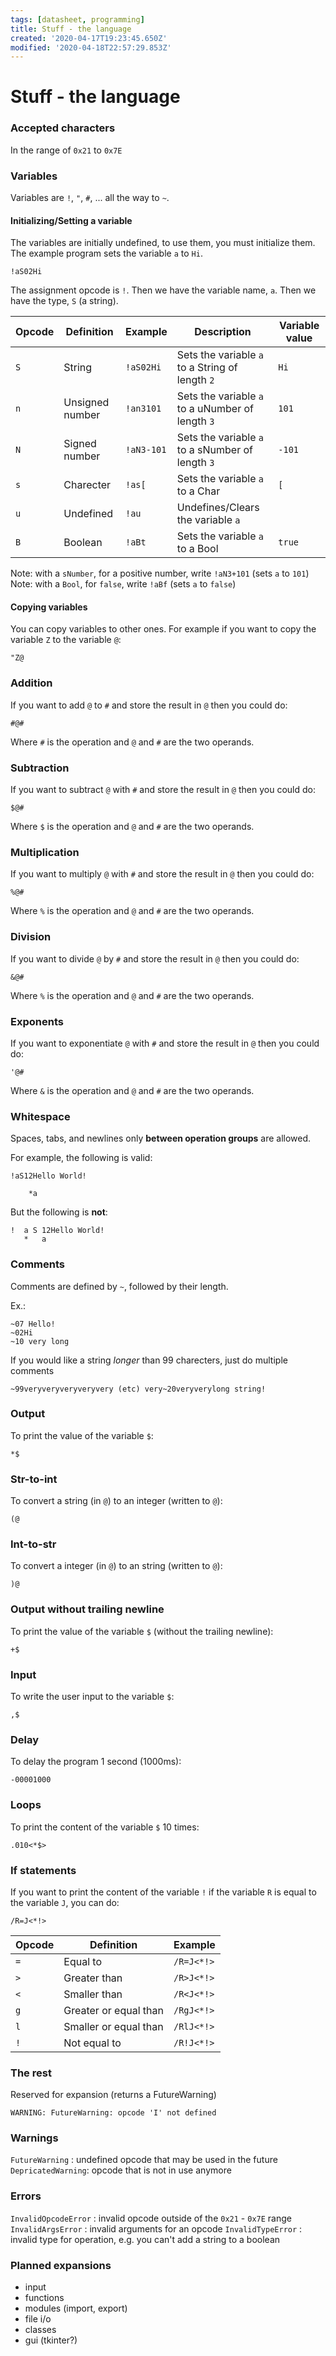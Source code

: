 ```yaml
---
tags: [datasheet, programming]
title: Stuff - the language
created: '2020-04-17T19:23:45.650Z'
modified: '2020-04-18T22:57:29.853Z'
---
```


# Stuff - the language

### Accepted characters
In the range of `0x21` to `0x7E`

### Variables

Variables are `!`, `"`, `#`, ... all the way to `~`.

#### Initializing/Setting a variable
The variables are initially undefined, to use them, you must initialize them. The example program sets the variable `a` to `Hi`.

```
!aS02Hi
```

The assignment opcode is `!`. Then we have the variable name, `a`. Then we have the type, `S` (a string).

| Opcode | Definition      | Example    | Description                                      | Variable value |
|--------|-----------------|------------|--------------------------------------------------|----------------|
| `S`    | String          | `!aS02Hi`  | Sets the variable `a` to a String of length `2`  | `Hi`           |
| `n`    | Unsigned number | `!an3101`  | Sets the variable `a` to a uNumber of length `3` | `101`          |
| `N`    | Signed number   | `!aN3-101` | Sets the variable `a` to a sNumber of length `3` | `-101`         |
| `s`    | Charecter       | `!as[`     | Sets the variable `a` to a Char                  | `[`            |
| `u`    | Undefined       | `!au`      | Undefines/Clears the variable `a`                |                |
| `B`    | Boolean         | `!aBt`     | Sets the variable `a` to a Bool                  | `true`         |

Note: with a `sNumber`, for a positive number, write `!aN3+101` (sets `a` to `101`)
Note: with a `Bool`, for `false`, write `!aBf` (sets `a` to `false`)

#### Copying variables

You can copy variables to other ones. For example if you want to copy the variable `Z` to the variable `@`:

```
"Z@
```

### Addition

If you want to add `@` to `#` and store the result in `@` then you could do:

```
#@#
```

Where `#` is the operation and `@` and `#` are the two operands.

### Subtraction

If you want to subtract `@` with `#` and store the result in `@` then you could do:

```
$@#
```

Where `$` is the operation and `@` and `#` are the two operands.

### Multiplication

If you want to multiply `@` with `#` and store the result in `@` then you could do:

```
%@#
```

Where `%` is the operation and `@` and `#` are the two operands.

### Division

If you want to divide `@` by `#` and store the result in `@` then you could do:

```
&@#
```

Where `%` is the operation and `@` and `#` are the two operands.

### Exponents

If you want to exponentiate `@` with `#` and store the result in `@` then you could do:

```
'@#
```

Where `&` is the operation and `@` and `#` are the two operands.

### Whitespace

Spaces, tabs, and newlines only **between operation groups** are allowed.

For example, the following is valid:

```
!aS12Hello World!

    *a
```

But the following is **not**:

```
!  a S 12Hello World!  
   *   a
```

### Comments

Comments are defined by `~`, followed by their length.

Ex.:

```
~07 Hello!
~02Hi
~10 very long
```

If you would like a string *longer* than 99 charecters, just do multiple comments

```
~99veryveryveryveryvery (etc) very~20veryverylong string!
```

### Output

To print the value of the variable `$`:

```
*$
```

### Str-to-int

To convert a string (in `@`) to an integer (written to `@`):

```
(@
```

### Int-to-str

To convert a integer (in `@`) to an string (written to `@`):

```
)@
```

### Output without trailing newline

To print the value of the variable `$` (without the trailing newline):

```
+$
```

### Input

To write the user input to the variable `$`:

```
,$
```

### Delay

To delay the program 1 second (1000ms):

```
-00001000
```

### Loops

To print the content of the variable `$` 10 times:

```
.010<*$>
```

### If statements

If you want to print the content of the variable `!` if the variable `R` is equal to the variable `J`, you can do:

```
/R=J<*!>
```

| Opcode | Definition            | Example    |
|--------|-----------------------|------------|
| `=`    | Equal to              | `/R=J<*!>` |
| `>`    | Greater than          | `/R>J<*!>` |
| `<`    | Smaller than          | `/R<J<*!>` |
| `g`    | Greater or equal than | `/RgJ<*!>` |
| `l`    | Smaller or equal than | `/RlJ<*!>` |
| `!`    | Not equal to          | `/R!J<*!>` |

### The rest

Reserved for expansion (returns a FutureWarning)

```
WARNING: FutureWarning: opcode 'I' not defined
```

### Warnings

`FutureWarning` : undefined opcode that may be used in the future
`DepricatedWarning`: opcode that is not in use anymore

### Errors

`InvalidOpcodeError` : invalid opcode outside of the `0x21` - `0x7E` range
`InvalidArgsError` : invalid arguments for an opcode
`InvalidTypeError` : invalid type for operation, e.g. you can't add a string to a boolean

### Planned expansions

- input
- functions
- modules (import, export)
- file i/o
- classes
- gui (tkinter?)
